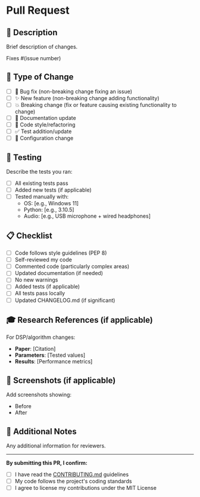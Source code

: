 # Pull Request

## 📝 Description

Brief description of changes.

Fixes #(issue number)

## 🎯 Type of Change

- [ ] 🐛 Bug fix (non-breaking change fixing an issue)
- [ ] ✨ New feature (non-breaking change adding functionality)
- [ ] 💥 Breaking change (fix or feature causing existing functionality to change)
- [ ] 📖 Documentation update
- [ ] 🎨 Code style/refactoring
- [ ] ✅ Test addition/update
- [ ] 🔧 Configuration change

## 🧪 Testing

Describe the tests you ran:

- [ ] All existing tests pass
- [ ] Added new tests (if applicable)
- [ ] Tested manually with:
  - OS: [e.g., Windows 11]
  - Python: [e.g., 3.10.5]
  - Audio: [e.g., USB microphone + wired headphones]

## 📋 Checklist

- [ ] Code follows style guidelines (PEP 8)
- [ ] Self-reviewed my code
- [ ] Commented code (particularly complex areas)
- [ ] Updated documentation (if needed)
- [ ] No new warnings
- [ ] Added tests (if applicable)
- [ ] All tests pass locally
- [ ] Updated CHANGELOG.md (if significant)

## 🎓 Research References (if applicable)

For DSP/algorithm changes:

- **Paper**: [Citation]
- **Parameters**: [Tested values]
- **Results**: [Performance metrics]

## 📸 Screenshots (if applicable)

Add screenshots showing:
- Before
- After

## 💭 Additional Notes

Any additional information for reviewers.

---

**By submitting this PR, I confirm:**
- [ ] I have read the [CONTRIBUTING.md](../../CONTRIBUTING.md) guidelines
- [ ] My code follows the project's coding standards
- [ ] I agree to license my contributions under the MIT License
